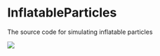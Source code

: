 # InflatableParticles
The source code for simulating inflatable particles

![](https://github.com/AtoosaParsa/GCTorch/blob/main/AND_config.gif)
